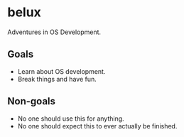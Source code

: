 # belux
Adventures in OS Development.

## Goals

* Learn about OS development.
* Break things and have fun.

## Non-goals

* No one should use this for anything.
* No one should expect this to ever actually be finished.
